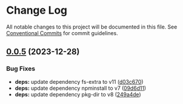 # Change Log

All notable changes to this project will be documented in this file. See [Conventional Commits](https://conventionalcommits.org) for commit guidelines.

## [0.0.5](https://github.com/yiyi17/pv-cli2.0/compare/v0.0.4...v0.0.5) (2023-12-28)

### Bug Fixes

- **deps:** update dependency fs-extra to v11 ([d03c670](https://github.com/yiyi17/pv-cli2.0/commit/d03c670cbf3952128966001ddeb8e81f5c70cba4))
- **deps:** update dependency npminstall to v7 ([09d6d11](https://github.com/yiyi17/pv-cli2.0/commit/09d6d11e9800fd7ffd1920a05eba8b3a53b9d028))
- **deps:** update dependency pkg-dir to v8 ([249a4de](https://github.com/yiyi17/pv-cli2.0/commit/249a4dee9767683cfe957d9ef7589c696aad3216))
